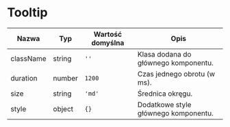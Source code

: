 # Tooltip

| Nazwa     | Typ    | Wartość domyślna | Opis                                  |
|-----------|--------|------------------|---------------------------------------|
| className | string | ```''```		      | Klasa dodana do głównego komponentu.  |
| duration 	| number | ```1200```	      | Czas jednego obrotu (w ms).           |
| size 	    | string | ```'md'```	      | Średnica okręgu.                      |
| style 	  | object | ```{}```	        | Dodatkowe style głównego komponentu.  |
